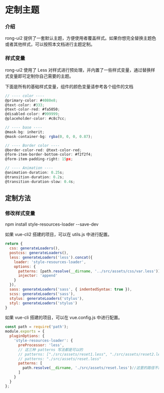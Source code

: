 
# 定制主题

<div class="r-doc-card">

### 介绍
rong-ui2 提供了一套默认主题，方便使用者覆盖样式。如果你想完全替换主题色或者其他样式，可以按照本文档进行主题定制。

</div>

<div class="r-doc-card">

### 样式变量
rong-ui2 使用了 Less 对样式进行预处理，并内置了一些样式变量，通过替换样式变量即可定制你自己需要的主题。

下面是所有的基础样式变量，组件的颜色变量请参考各个组件的文档

```js
// ---- color ----
@primary-color: #4080e8;
@text-color: #333;
@text-color-red: #fa5050;
@disabled-color: #999999;
@placeholder-color: #c8c7cc;

// ---- base ----
@mask-bg: inherit;
@mask-container-bg: rgba(0, 0, 0, 0.87);

// ---- Border color ----
@border-color-red: @text-color-red;
@form-item-border-bottom-color: #f2f2f4;
@form-item-padding-right: 15px;

// ---- Animation ----
@animation-duration: 0.25s;
@transition-duration: 0.2s;
@transition-duration-slow: 0.4s;
```

</div>


## 定制方法
<div class="r-doc-card">

### 修改样式变量
 npm install style-resources-loader --save-dev

如果 vue-cli2 搭建的项目，可以在 utils.js 中进行配置。
```js
return {
  css: generateLoaders(),
  postcss: generateLoaders(),
  less: generateLoaders('less').concat({
    loader: 'style-resources-loader',
    options: {
      patterns: [path.resolve(__dirname, '../src/assets/css/var.less')],
      injector: 'append'
    }
  }),
  sass: generateLoaders('sass', { indentedSyntax: true }),
  scss: generateLoaders('sass'),
  stylus: generateLoaders('stylus'),
  styl: generateLoaders('stylus')
}
```

如果 vue-cli 搭建的项目，可以在 vue.config.js 中进行配置。
```js
const path = require('path');
module.exports = {
  pluginOptions: {
    'style-resources-loader': {
      preProcessor: 'less',
      // 这三种 patterns 写法都是可以的
      // patterns: ["./src/assets/reset1.less", "./src/assets/reset2.less"]
      // patterns: "./src/assets/reset.less"
	  patterns: [
        path.resolve(__dirname, './src/assets/reset.less')//这里的路径不能使用 @ 符号，否则会报错
      ]
    }
  }
};
```
</div>
